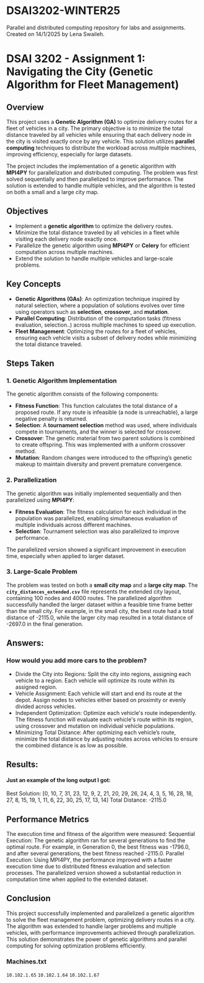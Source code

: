 # DSAI3202-WINTER25
Parallel and distributed computing repository for labs and assignments. Created on 14/1/2025 by Lena Swaileh.


# DSAI 3202 - Assignment 1: Navigating the City (Genetic Algorithm for Fleet Management)

## Overview
This project uses a **Genetic Algorithm (GA)** to optimize delivery routes for a fleet of vehicles in a city. The primary objective is to minimize the total distance traveled by all vehicles while ensuring that each delivery node in the city is visited exactly once by any vehicle. This solution utilizes **parallel computing** techniques to distribute the workload across multiple machines, improving efficiency, especially for large datasets.

The project includes the implementation of a genetic algorithm with **MPI4PY** for parallelization and distributed computing. The problem was first solved sequentially and then parallelized to improve performance. The solution is extended to handle multiple vehicles, and the algorithm is tested on both a small and a large city map.

## Objectives
- Implement a **genetic algorithm** to optimize the delivery routes.
- Minimize the total distance traveled by all vehicles in a fleet while visiting each delivery node exactly once.
- Parallelize the genetic algorithm using **MPI4PY** or **Celery** for efficient computation across multiple machines.
- Extend the solution to handle multiple vehicles and large-scale problems.

## Key Concepts
- **Genetic Algorithms (GAs)**: An optimization technique inspired by natural selection, where a population of solutions evolves over time using operators such as **selection**, **crossover**, and **mutation**.
- **Parallel Computing**: Distribution of the computation tasks (fitness evaluation, selection..) across multiple machines to speed up execution.
- **Fleet Management**: Optimizing the routes for a fleet of vehicles, ensuring each vehicle visits a subset of delivery nodes while minimizing the total distance traveled.

## Steps Taken
### 1. Genetic Algorithm Implementation
The genetic algorithm consists of the following components:
- **Fitness Function**: This function calculates the total distance of a proposed route. If any route is infeasible (a node is unreachable), a large negative penalty is returned.
- **Selection**: A **tournament selection** method was used, where individuals compete in tournaments, and the winner is selected for crossover.
- **Crossover**: The genetic material from two parent solutions is combined to create offspring. This was implemented with a uniform crossover method.
- **Mutation**: Random changes were introduced to the offspring’s genetic makeup to maintain diversity and prevent premature convergence.

### 2. Parallelization
The genetic algorithm was initially implemented sequentially and then parallelized using **MPI4PY**:
- **Fitness Evaluation**: The fitness calculation for each individual in the population was parallelized, enabling simultaneous evaluation of multiple individuals across different machines.
- **Selection**: Tournament selection was also parallelized to improve performance.

The parallelized version showed a significant improvement in execution time, especially when applied to larger dataset.

### 3. Large-Scale Problem
The problem was tested on both a **small city map** and a **large city map**. The **`city_distances_extended.csv`** file represents the extended city layout, containing 100 nodes and 4000 routes. The parallelized algorithm successfully handled the larger dataset within a feasible time frame better than the small city.
For example, in the small city, the best route had a total distance of -2115.0, while the larger city map resulted in a total distance of -2697.0 in the final generation.

## Answers:
### How would you add more cars to the problem?
- Divide the City into Regions: Split the city into regions, assigning each vehicle to a region. Each vehicle will optimize its route within its assigned region.
- Vehicle Assignment: Each vehicle will start and end its route at the depot. Assign nodes to vehicles either based on proximity or evenly divided across vehicles.
- Independent Optimization: Optimize each vehicle's route independently. The fitness function will evaluate each vehicle's route within its region, using crossover and mutation on individual vehicle populations.
- Minimizing Total Distance: After optimizing each vehicle’s route, minimize the total distance by adjusting routes across vehicles to ensure the combined distance is as low as possible.

## Results:
#### Just an example of the long output I got:
Best Solution: [0, 10, 7, 31, 23, 12, 9, 2, 21, 20, 29, 26, 24, 4, 3, 5, 16, 28, 18, 27, 8, 15, 19, 1, 11, 6, 22, 30, 25, 17, 13, 14]
Total Distance: -2115.0

## Performance Metrics
The execution time and fitness of the algorithm were measured:
Sequential Execution: The genetic algorithm ran for several generations to find the optimal route. For example, in Generation 0, the best fitness was -1796.0, and after several generations, the best fitness reached -2115.0.
Parallel Execution: Using MPI4PY, the performance improved with a faster execution time due to distributed fitness evaluation and selection processes. The parallelized version showed a substantial reduction in computation time when applied to the extended dataset.

## Conclusion
This project successfully implemented and parallelized a genetic algorithm to solve the fleet management problem, optimizing delivery routes in a city. The algorithm was extended to handle larger problems and multiple vehicles, with performance improvements achieved through parallelization. This solution demonstrates the power of genetic algorithms and parallel computing for solving optimization problems efficiently.

### Machines.txt
`10.102.1.65`
`10.102.1.64`
`10.102.1.67`
